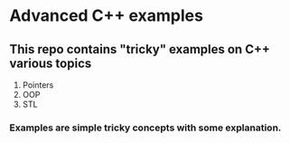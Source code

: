 # Advanced C++ examples

## This repo contains "tricky" examples on C++ various topics
1. Pointers
2. OOP
3. STL

### Examples are simple tricky concepts with some explanation.

